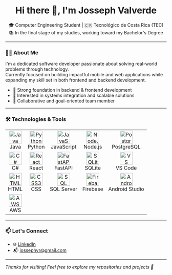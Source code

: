 <h1 align="center">Hi there 👋, I'm Josseph Valverde</h1>

<p align="center">
🎓 Computer Engineering Student | 🇨🇷 Tecnológico de Costa Rica (TEC)<br>
📚 In the final stage of my studies, working toward my Bachelor's Degree
</p>

---

### 👨‍💻 About Me

I'm a dedicated software developer passionate about solving real-world problems through technology.  
Currently focused on building impactful mobile and web applications while expanding my skill set in both frontend and backend development.

- 🧠 Strong foundation in backend & frontend development  
- 🧩 Interested in systems integration and scalable solutions  
- 🤝 Collaborative and goal-oriented team member  

---

### 🛠️ Technologies & Tools

<table>
  <tr>
    <td align="center"><a href="https://www.java.com/"><img src="https://cdn.jsdelivr.net/gh/devicons/devicon/icons/java/java-original.svg" width="40" alt="Java"/></a><br>Java</td>
    <td align="center"><a href="https://www.python.org/"><img src="https://cdn.jsdelivr.net/gh/devicons/devicon/icons/python/python-original.svg" width="40" alt="Python"/></a><br>Python</td>
    <td align="center"><a href="https://developer.mozilla.org/en-US/docs/Web/JavaScript"><img src="https://cdn.jsdelivr.net/gh/devicons/devicon/icons/javascript/javascript-original.svg" width="40" alt="JavaScript"/></a><br>JavaScript</td>
    <td align="center"><a href="https://nodejs.org/"><img src="https://cdn.jsdelivr.net/gh/devicons/devicon/icons/nodejs/nodejs-original.svg" width="40" alt="Node.js"/></a><br>Node.js</td>
    <td align="center"><a href="https://www.postgresql.org/"><img src="https://cdn.jsdelivr.net/gh/devicons/devicon/icons/postgresql/postgresql-original.svg" width="40" alt="PostgreSQL"/></a><br>PostgreSQL</td>
  </tr>
  <tr>
    <td align="center"><a href="https://dotnet.microsoft.com/en-us/languages/csharp"><img src="https://cdn.jsdelivr.net/gh/devicons/devicon/icons/csharp/csharp-original.svg" width="40" alt="C#"/></a><br>C#</td>
    <td align="center"><a href="https://reactjs.org/"><img src="https://cdn.jsdelivr.net/gh/devicons/devicon/icons/react/react-original.svg" width="40" alt="React"/></a><br>React</td>
    <td align="center"><a href="https://fastapi.tiangolo.com/"><img src="https://cdn.jsdelivr.net/gh/devicons/devicon/icons/fastapi/fastapi-original.svg" width="40" alt="FastAPI"/></a><br>FastAPI</td>
    <td align="center"><a href="https://www.sqlite.org/index.html"><img src="https://cdn.jsdelivr.net/gh/devicons/devicon/icons/sqlite/sqlite-original.svg" width="40" alt="SQLite"/></a><br>SQLite</td>
    <td align="center"><a href="https://code.visualstudio.com/"><img src="https://cdn.jsdelivr.net/gh/devicons/devicon/icons/vscode/vscode-original.svg" width="40" alt="VS Code"/></a><br>VS Code</td>
  </tr>
  <tr>
    <td align="center"><a href="https://developer.mozilla.org/en-US/docs/Web/HTML"><img src="https://cdn.jsdelivr.net/gh/devicons/devicon/icons/html5/html5-original.svg" width="40" alt="HTML5"/></a><br>HTML</td>
    <td align="center"><a href="https://developer.mozilla.org/en-US/docs/Web/CSS"><img src="https://cdn.jsdelivr.net/gh/devicons/devicon/icons/css3/css3-original.svg" width="40" alt="CSS3"/></a><br>CSS</td>
    <td align="center"><a href="https://www.microsoft.com/en-us/sql-server"><img src="https://cdn.jsdelivr.net/gh/devicons/devicon/icons/microsoftsqlserver/microsoftsqlserver-plain.svg" width="40" alt="SQL Server"/></a><br>SQL Server</td>
    <td align="center"><a href="https://firebase.google.com/"><img src="https://cdn.jsdelivr.net/gh/devicons/devicon/icons/firebase/firebase-plain.svg" width="40" alt="Firebase"/></a><br>Firebase</td>
    <td align="center"><a href="https://developer.android.com/studio"><img src="https://cdn.jsdelivr.net/gh/devicons/devicon/icons/androidstudio/androidstudio-original.svg" width="40" alt="Android Studio"/></a><br>Android Studio</td>
  </tr>
  <tr>
    <td align="center"><a href="https://aws.amazon.com/"><img src="https://cdn.jsdelivr.net/gh/devicons/devicon/icons/amazonwebservices/amazonwebservices-original.svg" width="40" alt="AWS"/></a><br>AWS</td>
  </tr>
</table>

---

### 📫 Let's Connect

- 🌐 [LinkedIn](https://www.linkedin.com/in/josseph-valverde-490b16353/)
- 📬 jossephvr@gmail.com

---

*Thanks for visiting! Feel free to explore my repositories and projects 🚀*
